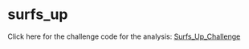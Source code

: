 # surfs_up

Click here for the challenge code for the analysis: [Surfs_Up_Challenge](https://github.com/jzaragoza21/surfs_up/blob/main/SurfsUp_Challenge.ipynb)
